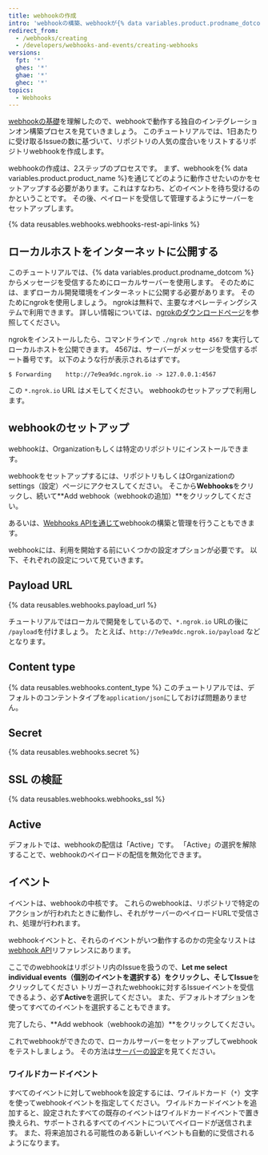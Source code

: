 ```yaml
---
title: webhookの作成
intro: 'webhookの構築、webhookが{% data variables.product.prodname_dotcom %}上で待ち受けるイベントの選択、webhookのペイロードを受信して管理するサーバーのセットアップ方法を学んでください。'
redirect_from:
  - /webhooks/creating
  - /developers/webhooks-and-events/creating-webhooks
versions:
  fpt: '*'
  ghes: '*'
  ghae: '*'
  ghec: '*'
topics:
  - Webhooks
---
```


[webhookの基礎][webhooks-overview]を理解したので、webhookで動作する独自のインテグレーションオン構築プロセスを見ていきましょう。 このチュートリアルでは、1日あたりに受け取るIssueの数に基づいて、リポジトリの人気の度合いをリストするリポジトリwebhookを作成します。

webhookの作成は、2ステップのプロセスです。 まず、webhookを{% data variables.product.product_name %}を通じてどのように動作させたいのかをセットアップする必要があります。これはすなわち、どのイベントを待ち受けるのかということです。 その後、ペイロードを受信して管理するようにサーバーをセットアップします。


{% data reusables.webhooks.webhooks-rest-api-links %}

## ローカルホストをインターネットに公開する

このチュートリアルでは、{% data variables.product.prodname_dotcom %}からメッセージを受信するためにローカルサーバーを使用します。 そのためには、まずローカル開発環境をインターネットに公開する必要があります。 そのためにngrokを使用しましょう。 ngrokは無料で、主要なオペレーティングシステムで利用できます。 詳しい情報については、[ngrokのダウンロードページ](https://ngrok.com/download)を参照してください。

ngrokをインストールしたら、コマンドラインで `./ngrok http 4567` を実行してローカルホストを公開できます。 4567は、サーバーがメッセージを受信するポート番号です。 以下のような行が表示されるはずです。

```shell
$ Forwarding    http://7e9ea9dc.ngrok.io -> 127.0.0.1:4567
```

この `*.ngrok.io` URL はメモしてください。 webhookのセットアップで利用します。

## webhookのセットアップ

webhookは、Organizationもしくは特定のリポジトリにインストールできます。

webhookをセットアップするには、リポジトリもしくはOrganizationのsettings（設定）ページにアクセスしてください。 そこから**Webhooks**をクリックし、続いて**Add webhook（webhookの追加）**をクリックしてください。

あるいは、[Webhooks APIを通じて][webhook-api]webhookの構築と管理を行うこともできます。

webhookには、利用を開始する前にいくつかの設定オプションが必要です。 以下、それぞれの設定について見ていきます。

## Payload URL

{% data reusables.webhooks.payload_url %}

チュートリアルではローカルで開発をしているので、`*.ngrok.io` URLの後に `/payload`を付けましょう。 たとえば、`http://7e9ea9dc.ngrok.io/payload` などとなります。

## Content type

{% data reusables.webhooks.content_type %} このチュートリアルでは、デフォルトのコンテントタイプを`application/json`にしておけば問題ありません。

## Secret

{% data reusables.webhooks.secret %}

## SSL の検証

{% data reusables.webhooks.webhooks_ssl %}

## Active

デフォルトでは、webhookの配信は「Active」です。 「Active」の選択を解除することで、webhookのペイロードの配信を無効化できます。

## イベント

イベントは、webhookの中核です。 これらのwebhookは、リポジトリで特定のアクションが行われたときに動作し、それがサーバーのペイロードURLで受信され、処理が行われます。

webhookイベントと、それらのイベントがいつ動作するのかの完全なリストは[webhook API][hooks-api]リファレンスにあります。

ここでのwebhookはリポジトリ内のIssueを扱うので、**Let me select individual events（個別のイベントを選択する）**をクリックし、そして**Issue**をクリックしてください トリガーされたwebhookに対するIssueイベントを受信できるよう、必ず**Active**を選択してください。 また、デフォルトオプションを使ってすべてのイベントを選択することもできます。

完了したら、**Add webhook（webhookの追加）**をクリックしてください。

これでwebhookができたので、ローカルサーバーをセットアップしてwebhookをテストしましょう。 その方法は[サーバーの設定](/webhooks/configuring/)を見てください。

### ワイルドカードイベント

すべてのイベントに対してwebhookを設定するには、ワイルドカード（`*`）文字を使ってwebhookイベントを指定してください。 ワイルドカードイベントを追加すると、設定されたすべての既存のイベントはワイルドカードイベントで置き換えられ、サポートされるすべてのイベントについてペイロードが送信されます。 また、将来追加される可能性のある新しいイベントも自動的に受信されるようになります。

[webhooks-overview]: /webhooks/
[webhook-api]: /rest/reference/repos#hooks
[hooks-api]: /webhooks/#events
